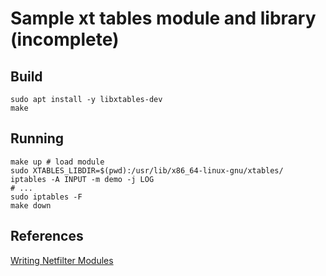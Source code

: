 # Sample xt tables module and library (incomplete)

## Build
```
sudo apt install -y libxtables-dev
make
```

## Running
```
make up # load module
sudo XTABLES_LIBDIR=$(pwd):/usr/lib/x86_64-linux-gnu/xtables/  iptables -A INPUT -m demo -j LOG
# ...
sudo iptables -F
make down
```


## References

[Writing Netfilter Modules](https://inai.de/documents/Netfilter_Modules.pdf)
